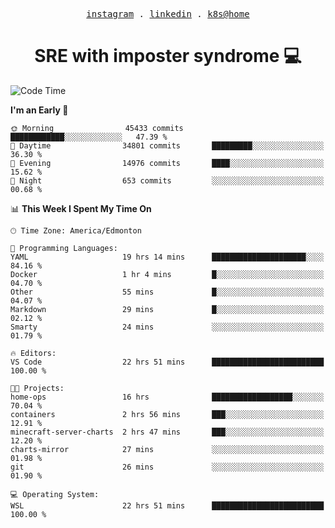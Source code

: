 <p align="center">
  <samp>
    <a href="https://www.instagram.com/lildrunkensmurf/">instagram</a> .
    <a href="https://www.linkedin.com/in/joryirving/">linkedin</a> .
    <a href="https://github.com/joryirving/home-ops">k8s@home</a>
  </samp>
</p>

<h1 align="center">
  SRE with imposter syndrome 💻
</h1>

<!--START_SECTION:waka-->
![Code Time](http://img.shields.io/badge/Code%20Time-441%20hrs%201%20min-blue)

**I'm an Early 🐤** 

```text
🌞 Morning                45433 commits       ████████████░░░░░░░░░░░░░   47.39 % 
🌆 Daytime                34801 commits       █████████░░░░░░░░░░░░░░░░   36.30 % 
🌃 Evening                14976 commits       ████░░░░░░░░░░░░░░░░░░░░░   15.62 % 
🌙 Night                  653 commits         ░░░░░░░░░░░░░░░░░░░░░░░░░   00.68 % 
```


📊 **This Week I Spent My Time On** 

```text
🕑︎ Time Zone: America/Edmonton

💬 Programming Languages: 
YAML                     19 hrs 14 mins      █████████████████████░░░░   84.16 % 
Docker                   1 hr 4 mins         █░░░░░░░░░░░░░░░░░░░░░░░░   04.70 % 
Other                    55 mins             █░░░░░░░░░░░░░░░░░░░░░░░░   04.07 % 
Markdown                 29 mins             █░░░░░░░░░░░░░░░░░░░░░░░░   02.12 % 
Smarty                   24 mins             ░░░░░░░░░░░░░░░░░░░░░░░░░   01.79 % 

🔥 Editors: 
VS Code                  22 hrs 51 mins      █████████████████████████   100.00 % 

🐱‍💻 Projects: 
home-ops                 16 hrs              ██████████████████░░░░░░░   70.04 % 
containers               2 hrs 56 mins       ███░░░░░░░░░░░░░░░░░░░░░░   12.91 % 
minecraft-server-charts  2 hrs 47 mins       ███░░░░░░░░░░░░░░░░░░░░░░   12.20 % 
charts-mirror            27 mins             ░░░░░░░░░░░░░░░░░░░░░░░░░   01.98 % 
git                      26 mins             ░░░░░░░░░░░░░░░░░░░░░░░░░   01.90 % 

💻 Operating System: 
WSL                      22 hrs 51 mins      █████████████████████████   100.00 % 
```


<!--END_SECTION:waka-->
